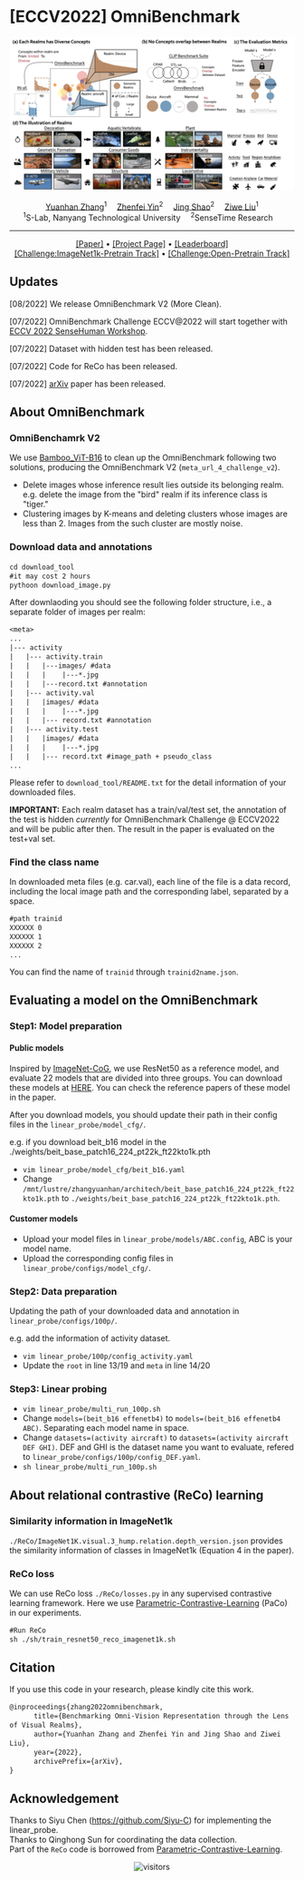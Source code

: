 # [ECCV2022] OmniBenchmark

![teaser](./figures/paper_teaser-min.png)

<div align="center">

<div>
    <a href='https://zhangyuanhan-ai.github.io/' target='_blank'>Yuanhan Zhang</a><sup>1</sup>&emsp;
    <a href='https://scholar.google.com.hk/citations?user=ngPR1dIAAAAJ&hl=zh-CN' target='_blank'>Zhenfei Yin</a><sup>2</sup>&emsp;
    <a href='https://amandajshao.github.io/' target='_blank'>Jing Shao</a><sup>2</sup>&emsp;
    <a href='https://liuziwei7.github.io/' target='_blank'>Ziwe Liu</a><sup>1</sup>
</div>
<div>
    <sup>1</sup>S-Lab, Nanyang Technological University&emsp;
    <sup>2</sup>SenseTime Research&emsp;
</div>

---

<div>
    <a href='https://arxiv.org/abs/2203.07845' target='_blank'>[Paper]</a> 
    •
    <a href='https://zhangyuanhan-ai.github.io/OmniBenchmark' target='_blank'>[Project Page]</a>
    •
    <a href='https://paperswithcode.com/sota/image-classification-on-omnibenchmark' target='_blank'>[Leaderboard]</a>
    <br>
    <a href='https://codalab.lisn.upsaclay.fr/competitions/6043' target='_blank'>[Challenge:ImageNet1k-Pretrain Track]</a>
    •
    <a href='https://codalab.lisn.upsaclay.fr/competitions/6045' target='_blank'>[Challenge:Open-Pretrain Track]</a>
</div>
</div>

## Updates
[08/2022] We release OmniBenchmark V2 (More Clean).

[07/2022] OmniBenchmark Challenge ECCV@2022 will start together with [ECCV 2022 SenseHuman Workshop](https://sense-human.github.io/).

[07/2022] Dataset with hidden test has been released.

[07/2022] Code for ReCo has been released.

[07/2022] [arXiv](https://github.com/ZhangYuanhan-AI/OmniBenchmark) paper has been released.


## About OmniBenchmark
### OmniBenchamrk V2
We use [Bamboo_ViT-B16](https://huggingface.co/spaces/CVPR/Bamboo_ViT-B16_demo) to clean up the OmniBenchmark following two solutions, producing the OmniBenchmark V2 (``meta_url_4_challenge_v2``). 
- Delete images whose inference result lies outside its belonging realm. e.g. delete the image from the "bird" realm if its inference class is "tiger."
- Clustering images by K-means and deleting clusters whose images are less than 2. Images from the such cluster are mostly noise.

### Download data and annotations
```
cd download_tool
#it may cost 2 hours
pythoon download_image.py
```
After downlaoding you should see the following folder structure, i.e., a separate folder of images per realm: 

```
<meta>
...
|--- activity
|   |--- activity.train
|   |   |---images/ #data
|   |   |    |---*.jpg
|   |   |---record.txt #annotation
|   |--- activity.val
|   |   |images/ #data
|   |   |    |---*.jpg
|   |   |--- record.txt #annotation
|   |--- activity.test
|   |   |images/ #data
|   |   |    |---*.jpg
|   |   |--- record.txt #image_path + pseudo_class
...
```
Please refer to ``download_tool/README.txt`` for the detail information of your downloaded files.

**IMPORTANT:** Each realm dataset has a train/val/test set, the annotation of the test is hidden *currently* for OmniBenchmark Challenge @ ECCV2022 and will be public after then. The result in the paper is evaluated on the test+val set.

### Find the class name 
In downloaded meta files (e.g. car.val), each line of the file is a data record, including the local image path and the corresponding label, separated by a space.
```
#path trainid
XXXXXX 0
XXXXXX 1
XXXXXX 2
...
``` 
You can find the name of ``trainid`` through ``trainid2name.json``. 


## Evaluating a model on the OmniBenchmark

### Step1: Model preparation
#### Public models
Inspired by [ImageNet-CoG](https://europe.naverlabs.com/research/computer-vision/cog-benchmark/), we use ResNet50 as a reference model, and evaluate 22 models that are divided into three groups. You can download these models at [HERE](https://drive.google.com/drive/folders/1zJcWHWK6olLPX44t4yE8WyM2Bq1jenAR?usp=sharing). You can check the reference papers of these model in the paper.

After you download models, you should update their path in their config files in the ``linear_probe/model_cfg/``.

e.g.
if you download beit_b16 model in the ./weights/beit_base_patch16_224_pt22k_ft22kto1k.pth
- ``vim linear_probe/model_cfg/beit_b16.yaml``
- Change ``/mnt/lustre/zhangyuanhan/architech/beit_base_patch16_224_pt22k_ft22kto1k.pth`` to ``./weights/beit_base_patch16_224_pt22k_ft22kto1k.pth``.

#### Customer models
- Upload your model files in ``linear_probe/models/ABC.config``, ABC is your model name.
- Upload the corresponding config files in ``linear_probe/configs/model_cfg/``.


### Step2: Data preparation
Updating the path of your downloaded data and annotation in ``linear_probe/configs/100p/``.

e.g. add the information of activity dataset.
- ``vim linear_probe/100p/config_activity.yaml``
- Update the ``root`` in line 13/19 and ``meta`` in line 14/20

### Step3: Linear probing
- ``vim linear_probe/multi_run_100p.sh``
- Change ``models=(beit_b16 effenetb4)`` to ``models=(beit_b16 effenetb4 ABC)``. Separating each model name in space. 
- Change ``datasets=(activity aircraft)`` to ``datasets=(activity aircraft DEF GHI)``. DEF and GHI is the dataset name you want to evaluate, refered to ``linear_probe/configs/100p/config_DEF.yaml``.
- ``sh linear_probe/multi_run_100p.sh``

## About relational contrastive (ReCo) learning
### Similarity information in ImageNet1k
``./ReCo/ImageNet1K.visual.3_hump.relation.depth_version.json`` provides the similarity information of classes in ImageNet1k (Equation 4 in the paper).

### ReCo loss
We can use ReCo loss ``./ReCo/losses.py`` in any supervised contrastive learning framework. Here we use [Parametric-Contrastive-Learning](https://github.com/dvlab-research/Parametric-Contrastive-Learning) (PaCo) in our experiments. 
```
#Run ReCo
sh ./sh/train_resnet50_reco_imagenet1k.sh
```

## Citation
If you use this code in your research, please kindly cite this work.
```
@inproceedings{zhang2022omnibenchmark,
      title={Benchmarking Omni-Vision Representation through the Lens of Visual Realms}, 
      author={Yuanhan Zhang and Zhenfei Yin and Jing Shao and Ziwei Liu},
      year={2022},
      archivePrefix={arXiv},
}
```

## Acknowledgement

Thanks to Siyu Chen (https://github.com/Siyu-C) for implementing the linear_probe. \
Thanks to Qinghong Sun for coordinating the data collection. \
Part of the ``ReCo`` code is borrowed from [Parametric-Contrastive-Learning](https://github.com/dvlab-research/Parametric-Contrastive-Learning). 

<div align="center">

![visitors](https://visitor-badge.glitch.me/badge?page_id=Davidzhangyuanhan.OmniBenchmark&left_color=green&right_color=red)

</div>



